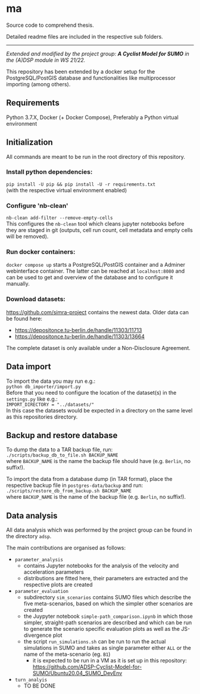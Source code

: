 # ma
Source code to comprehend thesis.

Detailed readme files are included in the respective sub folders.

-----

*Extended and modified by the project group: **A Cyclist Model for SUMO** in the (A)DSP module in WS 21/22.*

This repository has been extended by a docker setup for the PostgreSQL/PostGIS database and functionalities like multiprocessor importing (among others).

## Requirements
Python 3.7.X, Docker (+ Docker Compose), Preferably a Python virtual environment

## Initialization
All commands are meant to be run in the root directory of this repository.

### Install python dependencies:
```pip install -U pip && pip install -U -r requirements.txt```  
(with the respective virtual environment enabled)

### Configure 'nb-clean'
```nb-clean add-filter --remove-empty-cells```  
This configures the `nb-clean` tool which cleans jupyter notebooks before they are staged in git (outputs, cell run count, cell metadata and empty cells will be removed).

### Run docker containers:  
`docker compose up` starts a PostgreSQL/PostGIS container and a Adminer webinterface container. The latter can be reached at `localhost:8080` and can be used to get and overview of the database and to configure it manually.

### Download datasets:
https://github.com/simra-project contains the newest data.
Older data can be found here:
* https://depositonce.tu-berlin.de/handle/11303/11713
* https://depositonce.tu-berlin.de/handle/11303/13664

The complete dataset is only available under a Non-Disclosure Agreement.

## Data import
To import the data you may run e.g.:  
```python db_importer/import.py```  
Before that you need to configure the location of the dataset(s) in the `settings.py` like e.g.:  
```IMPORT_DIRECTORY = "../datasets/"```  
In this case the datasets would be expected in a directory on the same level as this repositories directory.

## Backup and restore database
To dump the data to a TAR backup file, run:
```./scripts/backup_db_to_file.sh BACKUP_NAME```  
where `BACKUP_NAME` is the name the backup file should have (e.g. `Berlin`, no suffix!).

To import the data from a database dump (in TAR format), place the respective backup file in `postgres-data/backup` and run:  
```./scripts/restore_db_from_backup.sh BACKUP_NAME```  
where `BACKUP_NAME` is the name of the backup file (e.g. `Berlin`, no suffix!).

## Data analysis
All data analysis which was performed by the project group can be found in the directory `adsp`.

The main contributions are organised as follows:
* `parameter_analysis`
    * contains Jupyter notebooks for the analysis of the velocity and acceleration parameters
    * distributions are fitted here, their parameters are extracted and the respective plots are created
* `parameter_evaluation`
    * subdirectory `sim_scenarios` contains SUMO files which describe the five meta-scenarios, based on which the simpler other scenarios are created
    * the Juypyter notebook `simple-path_comparison.ipynb` in which those simpler, straight-path scenarios are described and which can be run to generate the scenario specific evaluation plots as well as the JS-divergence plot
    * the script `run_simulations.sh` can be run to run the actual simulations in SUMO and takes as single parameter either `ALL` or the name of the meta-scenario (eg. `B1`)
        * it is expected to be run in a VM as it is set up in this repository: https://github.com/ADSP-Cyclist-Model-for-SUMO/Ubuntu20.04_SUMO_DevEnv
* `turn_analyis`
    * TO BE DONE



